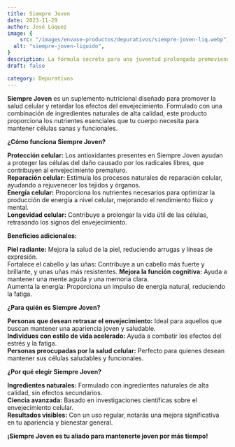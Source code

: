 ```yaml
---
title: Siempre Joven
date: 2023-11-29
author: José Lúquez
image: {
 	src: "/images/envase-productos/depurativos/siempre-joven-liq.webp",
  alt: "siempre-joven-liquido",
}
description: La fórmula secreta para una juventud prolongada promoviendo la salud celular
draft: false

category: Depurativos
---
```


**Siempre Joven** es un suplemento nutricional diseñado para promover la salud celular y retardar los efectos del envejecimiento. Formulado con una combinación de ingredientes naturales de alta calidad, este producto proporciona los nutrientes esenciales que tu cuerpo necesita para mantener células sanas y funcionales.

**¿Cómo funciona Siempre Joven?**

**Protección celular:** Los antioxidantes presentes en Siempre Joven ayudan a proteger las células del daño causado por los radicales libres, que contribuyen al envejecimiento prematuro.   
**Reparación celular:** Estimula los procesos naturales de reparación celular, ayudando a rejuvenecer los tejidos y órganos.   
**Energía celular:** Proporciona los nutrientes necesarios para optimizar la producción de energía a nivel celular, mejorando el rendimiento físico y mental.   
**Longevidad celular:** Contribuye a prolongar la vida útil de las células, retrasando los signos del envejecimiento.   

**Beneficios adicionales:**

**Piel radiante:** Mejora la salud de la piel, reduciendo arrugas y líneas de expresión.   
Fortalece el cabello y las uñas: Contribuye a un cabello más fuerte y brillante, y unas uñas más resistentes.
**Mejora la función cognitiva:** Ayuda a mantener una mente aguda y una memoria clara.   
Aumenta la energía: Proporciona un impulso de energía natural, reduciendo la fatiga.

**¿Para quién es Siempre Joven?**

**Personas que desean retrasar el envejecimiento:** Ideal para aquellos que buscan mantener una apariencia joven y saludable.   
**Individuos con estilo de vida acelerado:** Ayuda a combatir los efectos del estrés y la fatiga.   
**Personas preocupadas por la salud celular:** Perfecto para quienes desean mantener sus células saludables y funcionales.   

**¿Por qué elegir Siempre Joven?**

**Ingredientes naturales:** Formulado con ingredientes naturales de alta calidad, sin efectos secundarios.   
**Ciencia avanzada:** Basado en investigaciones científicas sobre el envejecimiento celular.   
**Resultados visibles:** Con un uso regular, notarás una mejora significativa en tu apariencia y bienestar general.   

**¡Siempre Joven es tu aliado para mantenerte joven por más tiempo!**